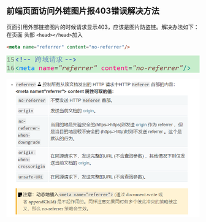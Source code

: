## 前端页面访问外链图片报403错误解决方法

​	页面引用外部链接图片的时候请求显示403，应该是图片防盗链。解决办法如下：
在页面 头部 `<head></head>`加入

```html
<meta name="referrer" content="no-referrer"/>
```

![](../images/1.png)

![](../images/2.png)